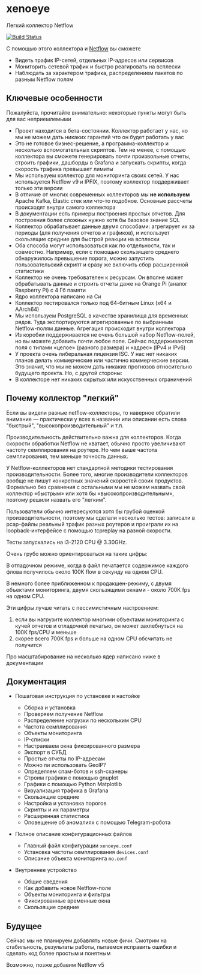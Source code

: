 # xenoeye
Легкий коллектор Netflow

[![Build Status](https://app.travis-ci.com/vmxdev/xenoeye.svg?branch=master)](https://app.travis-ci.com/vmxdev/xenoeye)

С помощью этого коллектора и [Netflow](https://ru.wikipedia.org/wiki/Netflow) вы сможете

  * Видеть трафик IP-сетей, отдельных IP-адресов или сервисов
  * Мониторить сетевой трафик и быстро реагировать на всплески
  * Наблюдать за характером трафика, распределением пакетов по разным Netflow полям


## Ключевые особенности

Пожалуйста, прочитайте внимательно: некоторые пункты могут быть для вас неприемлемыми

  * Проект находится в бета-состоянии. Коллектор работает у нас, но мы не можем дать никаких гарантий что он будет работать у вас
  * Это не готовое бизнес-решение, а программа-коллектор и несколько вспомогательных скриптов. Тем не менее, с помощью коллектора вы cможете генерировать почти произвольные отчеты, строить графики, дашборды в Grafana и запускать скрипты, когда скорость трафика превышает лимиты
  * Мы используем коллектор для мониторинга своих сетей. У нас используется Netflow v9 и IPFIX, поэтому коллектор поддерживает только эти версии
  * В отличие от многих современных коллекторов мы **не используем** Apache Kafka, Elastic стек или что-то подобное. Основные рассчеты происходят внутри самого коллектора
  * В документации есть примеры построения простых отчетов. Для построения более сложных нужно хотя бы базовое знание SQL
  * Коллектор обрабатывает данные двумя способами: агрегирует их за периоды (для получения отчетов и графиков), и использует скользящие средние для быстрой реакции на всплески
  * Оба способа могут использоваться как по отдельности, так и совместно. Например, если с помощью скользящего среднего обнаружилось превышение порога, можно запустить пользовательский скрипт и сразу же включить сбор расширенной статистики
  * Коллектор не очень требователен к ресурсам. Он вполне может обрабатывать данные и строить отчеты даже на Orange Pi (аналог Raspberry Pi) с 4 Гб памяти
  * Ядро коллектора написано на Си
  * Коллектор тестировался только под 64-битным Linux (x64 и AArch64)
  * Мы используем PostgreSQL в качестве хранилища для временных рядов. Туда экспортируются агрегированные по выбранным Netflow-полям данные. Агрегация происходит внутри коллектора
  * Из коробки поддерживается не очень большой набор Netflow-полей, но вы можете добавить почти любое поле. Сейчас поддерживаются поля с типами «целое» (разного размера) и «адрес» (IPv4 и IPv6)
  * У проекта очень либеральная лицензия ISC. У нас нет никаких планов делать коммерческие или частично коммерческие версии. Это значит, что мы не можем дать никаких прогнозов относительно будущего проекта. Но, с другой стороны:
  * В коллекторе нет никаких скрытых или искусственных ограничений


## Почему коллектор "легкий"

Если вы видели разные netflow-коллекторы, то наверное обратили внимание — практически у всех в названии или описании есть слова "быстрый", "высокопроизводительный" и т.п.

Производительность действительно важна для коллекторов. Когда скорости обработки Netflow не хватает, обычно просто увеличивают частоту семплирования на роутере. Но чем выше частота семплирования, тем меньше точность данных.

У Netflow-коллекторов нет стандартной методики тестирования производительности. Более того, многие производители коллекторов вообще не пишут конкретных значений скоростей своих продуктов.
Формально без сравнения с остальными мы не можем назвать свой коллектор «быстрым» или хотя бы «высокопроизводительным», поэтому решили назвать его "легким".

Пользователи обычно интересуются хотя бы грубой оценкой производительности, поэтому мы сделали несколько тестов: записали в pcap-файлы реальный трафик разных роутеров и проиграли их на loopback-интерфейсе с помощью tcpreplay на разной скорости.

Тесты запускались на i3-2120 CPU @ 3.30GHz.

Очень грубо можно ориентироваться на такие цифры:

В отладочном режиме, когда в файл печатается содержимое каждого флова получилось около 100K flow в секунду на одном CPU.

В немного более приближенном к продакшен-режиму, с двумя объектами мониторинга, двумя скользящими окнами - около 700K fps на одном CPU.

Эти цифры лучше читать с пессимистичным настроением:
  1. если вы нагрузите коллектор многими объектами мониторинга с кучей отчетов и отладочной печатью, он может захлебнуться на 100K fps/CPU и меньше
  2. скорее всего 700K fps и больше на одном CPU обсчитать не получится

Про масштабирование на несколько ядер написано ниже в документации


## Документация

  * Пошаговая инструкция по установке и настойке
    * Сборка и установка
    * Проверяем получение Netflow
    * Распределение нагрузки по нескольким CPU
    * Частота семплирования
    * Объекты мониторинга
    * IP-списки
    * Настраиваем окна фиксированного размера
    * Экспорт в СУБД
    * Простые отчеты по IP-адресам
    * Можно ли использовать GeoIP?
    * Определяем спам-ботов и ssh-сканеры
    * Строим графики с помощью gnuplot
    * Графики с помощью Python Matplotlib
    * Визуализация трафика в Grafana
    * Скользящие средние
    * Настройка и установка порогов
    * Скрипты и их параметры
    * Расширенная статистика
    * Оповещение об аномалиях с помощью Telegram-робота

  * Полное описание конфигурационных файлов
    * Главный файл конфигурации `xenoeye.conf`
    * Установка частоты семплирования `devices.conf`
    * Описание объекта мониторинга `mo.conf`

  * Внутреннее устройство
    * Общие сведения
    * Как добавить новое Netflow-поле
    * Объекты мониторинга и фильтры
    * Фиксированные временные окна
    * Скользящие средние

## Будущее

Сейчас мы не планируем добавлять новые фичи. Cмотрим на стабильность, результаты работы, пытаемся исправить ошибки и сделать код более простым и понятным

Возможно, позже добавим Netflow v5

